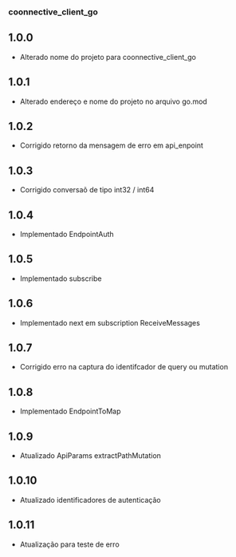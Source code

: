 ### coonnective_client_go

## 1.0.0
* Alterado nome do projeto para coonnective_client_go

## 1.0.1
* Alterado endereço e nome do projeto no arquivo go.mod

## 1.0.2
* Corrigido retorno da mensagem de erro em api_enpoint

## 1.0.3
* Corrigido conversaõ de tipo int32 / int64

## 1.0.4
* Implementado EndpointAuth

## 1.0.5
* Implementado subscribe

## 1.0.6
* Implementado next em subscription ReceiveMessages

## 1.0.7
* Corrigido erro na captura do identifcador de query ou mutation

## 1.0.8
* Implementado EndpointToMap

## 1.0.9
* Atualizado ApiParams extractPathMutation

## 1.0.10
* Atualizado identificadores de autenticação

## 1.0.11
* Atualização para teste de erro 